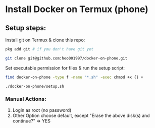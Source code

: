 # Install Docker on Termux (phone)

## Setup steps:

Install git on Termux & clone this repo: 

```bash
pkg add git # if you don't have git yet

git clone git@github.com:heo001997/docker-on-phone.git
```

Set executable permission for files & run the setup script:

```bash
find docker-on-phone -type f -name "*.sh" -exec chmod +x {} +

./docker-on-phone/setup.sh
```

### Manual Actions:

1. Login as root (no password)
2. Other Option choose default, except "Erase the above disk(s) and continue?" => YES
